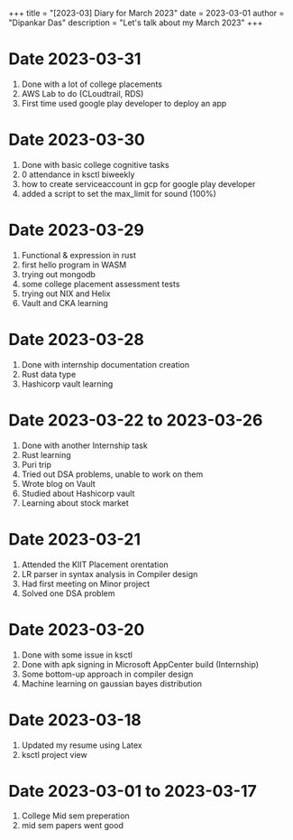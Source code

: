 +++
title = "[2023-03] Diary for March 2023"
date = 2023-03-01
author = "Dipankar Das"
description = "Let's talk about my March 2023"
+++

# Date 2023-03-31
1. Done with a lot of college placements
2. AWS Lab to do (CLoudtrail, RDS)
3. First time used google play developer to deploy an app

# Date 2023-03-30
1. Done with basic college cognitive tasks
2. 0 attendance in ksctl biweekly
3. how to create serviceaccount  in gcp for google play developer
4. added a script to set the max_limit for sound (100%)

# Date 2023-03-29
1. Functional & expression in rust
2. first hello program in WASM
3. trying out mongodb
4. some college placement assessment tests
5. trying out NIX and Helix
6. Vault and CKA learning

# Date 2023-03-28
1. Done with internship documentation creation
2. Rust data type
3. Hashicorp vault learning


# Date 2023-03-22 to 2023-03-26
1. Done with another Internship task
2. Rust learning
3. Puri trip
4. Tried out DSA problems, unable to work on them
5. Wrote blog on Vault
6. Studied about Hashicorp vault
7. Learning about stock market

# Date 2023-03-21
1. Attended the KIIT Placement orentation
2. LR parser in syntax analysis in Compiler design
3. Had first meeting on Minor project
4. Solved one DSA problem

# Date 2023-03-20
1. Done with some issue in ksctl
2. Done with apk signing in Microsoft AppCenter build (Internship)
3. Some bottom-up approach in compiler design
4. Machine learning on gaussian bayes distribution

# Date 2023-03-18
1. Updated my resume using Latex
2. ksctl project view

# Date 2023-03-01 to 2023-03-17
1. College Mid sem preperation
2. mid sem papers went good
